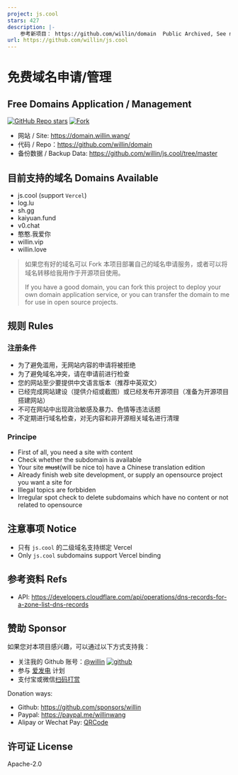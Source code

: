 ```yaml
---
project: js.cool
stars: 427
description: |-
    参考新项目： https://github.com/willin/domain  Public Archived, See new project.  
url: https://github.com/willin/js.cool
---
```


# 免费域名申请/管理

## Free Domains Application / Management

[![GitHub Repo stars](https://img.shields.io/github/stars/willin/domain?style=social)](https://github.com/willin/domain) [![Fork](https://img.shields.io/github/contributors/willin/domain)](https://github.com/willin/domain/fork)

- 网站 / Site: <https://domain.willin.wang/>
- 代码 / Repo：<https://github.com/willin/domain>
- 备份数据 / Backup Data: <https://github.com/willin/js.cool/tree/master>

## 目前支持的域名 Domains Available

- js.cool (support `Vercel`)
- log.lu
- sh.gg
- kaiyuan.fund
- v0.chat
- 憨憨.我爱你
- willin.vip
- willin.love

> 如果您有好的域名可以 Fork 本项目部署自己的域名申请服务，或者可以将域名转移给我用作于开源项目使用。
>
> If you have a good domain, you can fork this project to deploy your own domain application service, or you can transfer the domain to me for use in open source projects.

## 规则 Rules

### 注册条件

- 为了避免滥用，无网站内容的申请将被拒绝
- 为了避免域名冲突，请在申请前进行检查
- 您的网站至少要提供中文语言版本（推荐中英双文）
- 已经完成网站建设（提供介绍或截图）或已经发布开源项目（准备为开源项目搭建网站）
- 不可在网站中出现政治敏感及暴力、色情等违法话题
- 不定期进行域名检查，对无内容和非开源相关域名进行清理

### Principe

- First of all, you need a site with content
- Check whether the subdomain is available
- Your site ~~must~~(will be nice to) have a Chinese translation edition
- Already finish web site development, or supply an opensource project you want a site for
- Illegal topics are forbbiden
- Irregular spot check to delete subdomains which have no content or not related to opensource

## 注意事项 Notice

- 只有 `js.cool` 的二级域名支持绑定 Vercel
- Only `js.cool` subdomains support Vercel binding

## 参考资料 Refs

- API: https://developers.cloudflare.com/api/operations/dns-records-for-a-zone-list-dns-records

## 赞助 Sponsor

如果您对本项目感兴趣，可以通过以下方式支持我：

- 关注我的 Github 账号：[@willin](https://github.com/willin) [![github](https://img.shields.io/github/followers/willin.svg?style=social&label=Followers)](https://github.com/willin)
- 参与 [爱发电](https://afdian.net/@willin) 计划
- 支付宝或微信[扫码打赏](https://user-images.githubusercontent.com/1890238/89126156-0f3eeb80-d516-11ea-9046-5a3a5d59b86b.png)

Donation ways:

- Github: <https://github.com/sponsors/willin>
- Paypal: <https://paypal.me/willinwang>
- Alipay or Wechat Pay: [QRCode](https://user-images.githubusercontent.com/1890238/89126156-0f3eeb80-d516-11ea-9046-5a3a5d59b86b.png)

## 许可证 License

Apache-2.0

